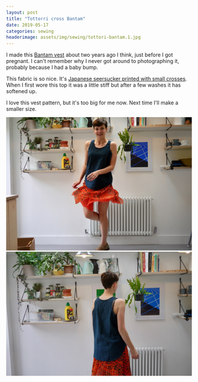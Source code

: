 ```yaml
---
layout: post
title: "Tottorri cross Bantam"
date: 2019-05-17
categories: sewing
headerimage: assets/img/sewing/tottori-bantam.1.jpg
---
```


I made this [Bantam vest](https://merchantandmills.com/store/books/the-workbook/) about two years ago I think, just before I got pregnant. I can't remember why I never got around to photographing it, probably because I had a baby bump.

This fabric is so nice. It's [Japanese seersucker printed with small crosses](https://merchantandmills.com/store/cloth/tottorri-cross/). When I first wore this top it was a little stiff but after a few washes it has softened up.

I love this vest pattern, but it's too big for me now. Next time I'll make a smaller size.

![Vest from the front](/assets/img/sewing/tottori-bantam.1.jpg)
![Vest from the back](/assets/img/sewing/tottori-bantam.2.jpg)
